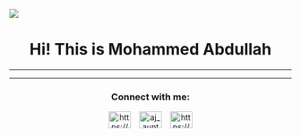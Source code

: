 ![](https://komarev.com/ghpvc/?username=mohammed1916&color=ff69b4&style=flat-square)

<h1 align="center">Hi! This is Mohammed Abdullah</h1>
<hr>
<hr>

<h3 align="center">Connect with me:</h3>
<p align="center">
<a href="https://www.linkedin.com/in/curious-mohammed-abdullah/" target="blank"><img align="center" src="https://cdn.jsdelivr.net/npm/simple-icons@3.0.1/icons/linkedin.svg" alt="https://www.linkedin.com/in/curious-mohammed-abdullah/" height="30" width="40" /></a>
  &ensp;
  <a href="https://www.hackerrank.com/md_abdullah" target="blank"><img align="center" src="https://cdn.jsdelivr.net/npm/simple-icons@3.0.1/icons/hackerrank.svg" alt="aj_auntor" height="30" width="40" /></a>
  &ensp;
  <a href="https://www.hackerearth.com/@mohammed.abdullah" target="blank"><img align="center" src="https://cdn.jsdelivr.net/npm/simple-icons@3.0.1/icons/hackerearth.svg" alt="https://www.hackerearth.com/@mohammed.abdullah" height="30" width="40" /></a>
</p>
